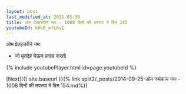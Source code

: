 ```yaml
---
layout: post
last_modified_at: 2021-03-30
title: ओम प्रेतहचरीने नमः - 1008 दिनों की तपस्या में दिन 145
youtubeId: kHsB_mfL6vI
---
```

 
 
 ओम प्रेतहचरीने नमः  
 
 -  जो मृतदेह घेऊन प्रवास करतो 
 
  
 
  
 
 
 
 
 
 


{% include youtubePlayer.html id=page.youtubeId %}
 
[Next]({{ site.baseurl }}{% link  split2/_posts/2014-09-25-ओम नर्थकाय नमः - 1008 दिनों की तपस्या में दिन 154.md%})
 
